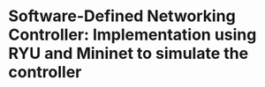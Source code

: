 # Software-Defined Networking Controller: Implementation using RYU and Mininet to simulate the controller
